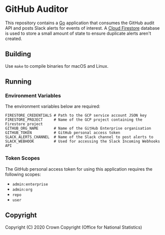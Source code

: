 # GitHub Auditor
This repository contains a [Go](https://golang.org/) application that consumes the GitHub audit API and posts Slack alerts for events of interest. A [Cloud Firestore](https://cloud.google.com/firestore/) database is used to store a small amount of state to ensure duplicate alerts aren't created.

## Building
Use `make` to compile binaries for macOS and Linux.

## Running
### Environment Variables
The environment variables below are required:

```
FIRESTORE_CREDENTIALS # Path to the GCP service account JSON key
FIRESTORE_PROJECT     # Name of the GCP project containing the Firestore project
GITHUB_ORG_NAME       # Name of the GitHub Enterprise organisation
GITHUB_TOKEN          # GitHub personal access token
SLACK_ALERTS_CHANNEL  # Name of the Slack channel to post alerts to
SLACK_WEBHOOK         # Used for accessing the Slack Incoming Webhooks API
```

### Token Scopes
The GitHub personal access token for using this application requires the following scopes:

- `admin:enterprise`
- `admin:org`
- `repo`
- `user`

## Copyright
Copyright (C) 2020 Crown Copyright (Office for National Statistics)